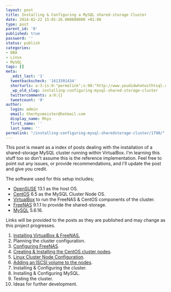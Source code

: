 ```yaml
---
layout: post
title: Installing & Configuring a MySQL shared-storage Cluster
date: 2014-02-22 15:01:26.000000000 +01:00
type: post
parent_id: '0'
published: true
password: ''
status: publish
categories:
- DBA
- Linux
- MySQL
tags: []
meta:
  _edit_last: '1'
  tweetbackscheck: '1613391434'
  shorturls: a:3:{s:9:"permalink";s:90:"http://www.youdidwhatwithtsql.com/installing-configuring-mysql-sharedstorage-cluster/1790/";s:7:"tinyurl";s:26:"http://tinyurl.com/pbau4ws";s:4:"isgd";s:19:"http://is.gd/tRa3qX";}
  _wp_old_slug: installing-configuring-mysql-shared-storage-cluster
  twittercomments: a:0:{}
  tweetcount: '0'
author:
  login: admin
  email: therhysmeister@hotmail.com
  display_name: Rhys
  first_name: ''
  last_name: ''
permalink: "/installing-configuring-mysql-sharedstorage-cluster/1790/"
---
```

This post is meant as a index of posts dealing with the installation of a shared-storage MySQL cluster running within VirtualBox. I'm learning this stuff too so don't assume this is the reference implementation. Feel free to point out any issues, or provide recommendations, and I'll update the post and give you credit.

The software used for this setup includes;

- [OpenSUSE](http://www.opensuse.org/en/ "OpenSuSE Linux") 13.1 as the host OS.
- [CentOS](http://www.centos.org/download/ "CentOS Linux") 6.5 as the MySQL Cluster Node OS.
- [VirtualBox](https://www.virtualbox.org/ "VirtualBox")&nbsp;to run the FreeNAS & CentOS components of the cluster.
- [FreeNAS](http://www.freenas.org/ "FreeNAS Shared Storage") 9.1.1 to provide the shared-storage.
- [MySQL](http://dev.mysql.com/downloads/ "MySQL Database Engine") 5.6.16.

Links will be provided to the posts as they are published and may change as this project progresses.

1. [Installing VirtualBox & FreeNAS.](http://www.youdidwhatwithtsql.com/installing-freenas-virtualbox-opensuse/1779/ "Installing VirtualBox & FreeNAS")
2. Planning the cluster configuration.
3. [Configuring FreeNAS](http://www.youdidwhatwithtsql.com/freenas-configuration/1842/ "Configuring FreeNAS").
4. [Creating & Installing the CentOS cluster nodes](http://www.youdidwhatwithtsql.com/creating-installing-centos-cluster-nodes-2/1804/ "Creating and installing CentOS Cluster Nodes").
5. [Linux Cluster Node Configuration](http://www.youdidwhatwithtsql.com/linux-cluster-node-configuration/1852/).
6. [Adding an ISCSI volume to the nodes](http://www.youdidwhatwithtsql.com/adding-iscsi-volume-nodes/1857/).
7. Installing & Configuring the cluster.
8. Installing & Configuring MySQL.
9. Testing the cluster.
10. Ideas for further development.
